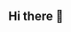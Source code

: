 ## Hi there 👋

<!--
**heajeongy-design/heajeongy-design** is a ✨ _special_ ✨ repository because its `README.md` (this file) appears on your GitHub profile.

Here are some ideas to get you started:

💭 I aspire to become a Data Analyst who turns data into meaningful insights.

🌱 I’m currently learning Machine Learning and improving my analytical skills.
💻 My core skills are SQL, Python, and Power BI.
📈 I’m passionate about connecting data with real business impact.


🛠️ Tech Stack
💾 SQL ｜ 🐍 Python ｜ 📊 Power BI ｜ 🤖 Machine Learning (in progress)


🎯 Goal
To grow as a data-driven problem solver who can analyze, visualize, and communicate insights that lead to better decisions.

📫 Contact
📧 Email: [gowjd6408@naver.com]
